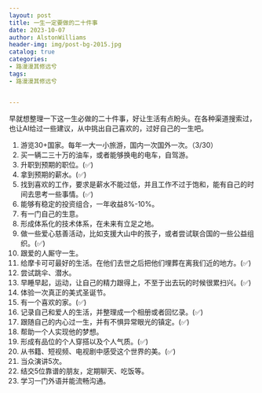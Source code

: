 ```yaml
---
layout: post
title: 一生一定要做的二十件事
date: 2023-10-07
author: AlstonWilliams
header-img: img/post-bg-2015.jpg
catalog: true
categories:
- 路漫漫其修远兮
tags:
- 路漫漫其修远兮


---
```


早就想整理一下这一生必做的二十件事，好让生活有点盼头。在各种渠道搜索过，也让AI给过一些建议，从中挑出自己喜欢的，过好自己的一生吧。

1. 游览30+国家。每年一大一小旅游，国内一次国外一次。（3/30）
2. 买一辆二三十万的油车，或者能够换电的电车，自驾游。
3. 升职到预期的职位。(✅)
4. 拿到预期的薪水。(✅)
5. 找到喜欢的工作，要求是薪水不能过低，并且工作不过于饱和，能有自己的时间去思考一些事情。(✅)
6. 能够有稳定的投资组合，一年收益8%-10%。
7. 有一门自己的生意。
8. 形成体系化的技术体系，在未来有立足之地。
9. 做一些爱心慈善活动，比如支援大山中的孩子，或者尝试联合国的一些公益组织。(✅)
10. 跟爱的人厮守一生。
11. 给摩卡可可最好的生活。在他们去世之后把他们埋葬在离我们近的地方。(✅)
12. 尝试跳伞、潜水。
13. 早睡早起，运动，让自己的精力跟得上，不至于出去玩的时候很累扫兴。(✅)
14. 体验一次真正的美式圣诞节。
15. 有一个喜欢的家。(✅)
16. 记录自己和爱人的生活，并整理成一个相册或者回忆录。(✅)
17. 跟随自己的内心过一生，并有不惧异常眼光的镇定。(✅)
18. 帮助一个人实现他的梦想。
19. 形成有品位的个人穿搭以及个人气质。(✅)
20. 从书籍、短视频、电视剧中感受这个世界的美。(✅)
21. 当众演讲5次。
22. 结交5位靠谱的朋友，定期聊天、吃饭等。
23. 学习一门外语并能流畅沟通。
